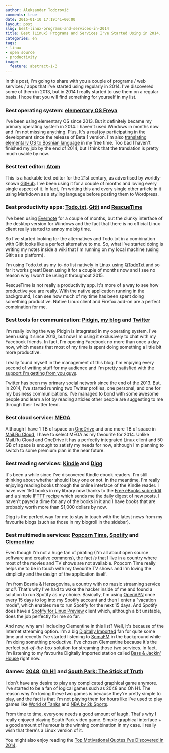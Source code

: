 ```yaml
---
author: Aleksandar Todorović
comments: true
date: 2015-01-10 17:19:41+00:00
layout: post
slug: best-linux-programs-and-services-in-2014
title: Best (Linux) Programs and Services I've Started Using in 2014.
categories: en
tags:
- linux
- open source
- productivity
image:
  feature: abstract-1-3
---
```


In this post, I'm going to share with you a couple of programs / web services / apps that I've started using regularly in 2014. I've discovered some of them in 2013, but in 2014 I really started to use them on a regular basis. I hope that you will find something for yourself in my list.


### Best operating system: [elementary OS Freya](http://elementaryos.org/)


I've been using elementary OS since 2013. But it definitely became my primary operating system in 2014. I haven't used Windows in months now and I'm not missing anything. Plus, It's a real joy participating in the development since the release of Beta 1 version. I'm also [translating elementary OS to Bosnian language](https://aleksandartodorovic.wordpress.com/2014/11/11/elementary-os-bosnian-language/) in my free time. Too bad I haven't finished my job by the end of 2014, but I think that the translation is pretty much usable by now.


### Best text editor: [Atom](https://atom.io/)


This is a hackable text editor for the 21st century, as advertised by worldly-known [GitHub](https://github.com/). I've been using it for a couple of months and loving every single aspect of it. In fact, I'm writing this and every single other article in it using Markdown as a styling language before posting them to Wordpress.


### Best productivity apps: [Todo.txt](http://todotxt.com/), [Gitit](http://gitit.net/) and [RescueTime](http://rescuetime.com/)


I've been using [Evernote](http://evernote.com/) for a couple of months, but the clunky interface of the desktop version for Windows and the fact that there is no official Linux client really started to annoy me big time.

So I've started looking for the alternatives and Todo.txt in a combination with Gitit looks like a perfect alternative to me. So, what I've started doing is writing my notes inside a wiki that I'm running on my local machine (using Gitit as a platform).

I'm using Todo.txt as my to-do list natively in Linux using [QTodoTxt](https://github.com/mNantern/QTodoTxt) and so far it works great! Been using it for a couple of months now and I see no reason why I won't be using it throughout 2015.

RescueTime is not really a productivity app. It's more of a way to see how productive you are really. With the native application running in the background, I can see how much of my time has been spent doing something productive. Native Linux client and Firefox add-on are a perfect combination for me.


### Best tools for communication: [Pidgin](http://pidgin.im/), [my blog](https://aleksandartodorovic.wordpress.com/) and [Twitter](https://twitter.com/r3bl_)


I'm really loving the way Pidgin is integrated in my operating system. I've been using it since 2013, but now I'm using it exclusively to chat with my Facebook friends. In fact, I'm opening Facebook no more than once a day now, which means that most of my time is spent doing something a little bit more productive.

I really found myself in the management of this blog. I'm enjoying every second of writing stuff for my audience and I'm pretty satisfied with the [support I'm getting from you guys](https://aleksandartodorovic.wordpress.com/2015/01/01/blog-stats-2014/).

Twitter has been my primary social network since the end of the 2013. But, in 2014, I've started running two Twitter profiles, one personal, and one for my business communications. I've managed to bond with some awesome people and learn a lot by reading articles other people are suggesting to me through their Twitter feed.


### Best cloud service: [MEGA](https://mega.co.nz/)


Although I have 1 TB of space on [OneDrive](http://onedrive.live.com/) and one more TB of space in [Mail.Ru Cloud](https://cloud.mail.ru/), I have to select MEGA as my favourite for 2014. Unlike Mail.Ru Cloud and OneDrive it has a perfectly integrated Linux client and 50 GB of space is enough to satisfy my needs for now, although I'm planning to switch to some premium plan in the near future.


### Best reading services: [Kindle](https://read.amazon.com/) and [Digg](http://digg.com/)


It's been a while since I've discovered Kindle ebook readers. I'm still thinking about whether should I buy one or not. In the meantime, I'm really enjoying reading books through the online interface of the Kindle reader. I have over 150 books in my library now thanks to the [Free eBooks subreddit](https://www.reddit.com/r/freeebooks) and a simple [IFTTT recipe](https://ifttt.com/myrecipes/personal/17091741) which sends me the daily digest of new posts. I haven't payed a dime for any of the books in it and I have books that are probably worth more than $1,000 dollars by now.

Digg is the perfect way for me to stay in touch with the latest news from my favourite blogs (such as those in my blogroll in the sidebar).


### Best multimedia services: [Popcorn Time](http://popcorntime.io/), [Spotify](https://www.spotify.com/us/) and [Clementine](https://www.clementine-player.org/)


Even though I'm not a huge fan of pirating (I'm all about open source software and creative commons), the fact _is_ that I live in a country where most of the movies and TV shows are not available. Popcorn Time really helps me to be in touch with my favourite TV shows and I'm loving the simplicity and the design of the application itself.

I'm from Bosnia & Herzegovina, a country with _no_ music streaming service _at all_. That's why I've had to wake the hacker inside of me and found a solution to run Spotify as my choice. Basically, I'm using [OpenVPN](http://www.vpnbook.com/freevpn) once every 15 days to log into my Spotify account and then I enter a "vacation mode", which enables me to run Spotify for the next 15 days. And Spotify does have a [Spotify for Linux Preview](https://www.spotify.com/int/download/other/) client which, although a bit unstable, does the job perfectly for me so far.

And now, why am I including Clementine in this list? Well, it's because of the Internet streaming option. I'm a big [Digitally Imported](http://www.di.fm/) fan for quite some time and recently I've started listening to [SomaFM](http://somafm.com/) in the background while I'm doing something productive. I've chosen Clementine because it's the perfect _out-of-the-box_ solution for streaming those two services. In fact, I'm listening to my favourite Digitally Imported station called [Bass & Jackin' House](http://www.di.fm/bassnjackinhouse) right now.


### Games: [2048](http://gabrielecirulli.github.io/2048/), [0h H1](http://0hh1.com/) and [South Park: The Stick of Truth](https://en.wikipedia.org/wiki/South_Park:_The_Stick_of_Truth)


I don't have any desire to play any complicated graphical game anymore. I've started to be a fan of logical games such as 2048 and Oh H1. The reason why I'm loving these two games is because they're pretty simple to play, and the fact is that I'm not playing them for hours like I've used to play games like [World of Tanks](http://worldoftanks.eu/) and [NBA by 2k Sports](https://www.2k.com/games/nba-2k15).

From time to time, everyone needs a good amount of laugh. That's why I really enjoyed playing South Park video game. Simple graphical interface + a good amount of humour is the winning combination in my case. I really wish that there's a Linux version of it.

You might also enjoy reading the [Top Motivational Quotes I've Discovered in 2014](https://aleksandartodorovic.wordpress.com/2014/12/28/top-quotes-2014/).
